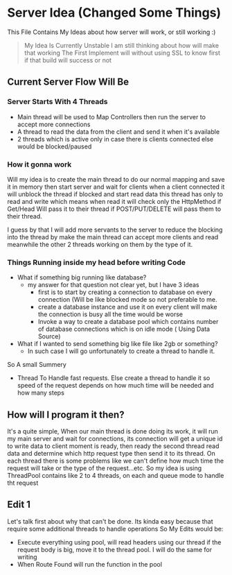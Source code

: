 # Server Idea (Changed Some Things)

This File Contains My Ideas about how server will work, or still working :)

> My Idea Is Currently Unstable I am still thinking about how will make that working
> The First Implement will without using SSL to know first if that build will success or not

## Current Server Flow Will Be

### Server Starts With 4 Threads

- Main thread will be used to Map Controllers then run the server to accept more connections
- A thread to read the data from the client and send it when it's available
- 2 threads which is active only in case there is clients connected else would be blocked/paused

### How it gonna work

Will my idea is to create the main thread to do our normal mapping and save it in memory then start server and wait for
clients when a client connected it will unblock the thread if blocked and start read data this thread has only to read
and write which means when read it will check only the HttpMethod if Get/Head Will pass it to their thread if
POST/PUT/DELETE will pass them to their thread.

I guess by that I will add more servants to the server to reduce the blocking into the thread by make the main thread
can accept more clients and read meanwhile the other 2 threads working on them by the type of it.

### Things Running inside my head before writing Code

- What if something big running like database?
    - my answer for that question not clear yet, but I have 3 ideas
        - first is to start by creating a connection to database on every connection (Will be like blocked mode so not
          preferable to me.
        - create a database instance and use it on every client will make the connection is busy all the time would be
          worse
        - Invoke a way to create a database pool which contains number of database connections which is on idle mode (
          Using Data Source)
- What if I wanted to send something big like file like 2gb or something?
    - In such case I will go unfortunately to create a thread to handle it.

So A small Summery

- Thread To Handle fast requests. Else create a thread to handle it so speed of the request depends on how much time
  will be needed and how many steps

## How will I program it then?

It's a quite simple, When our main thread is done doing its work, it will run my main server and wait for connections,
its connection will get a unique id to write data to client moment is ready, then ready the second thread read data and
determine which http request type then send it to its thread. On each thread there is some problems like we can't define
how much time the request will take or the type of the request...etc. So my idea is using ThreadPool contains like 2 to
4 threads, on each and queue mode to handle tht request

## Edit 1

Let's talk first about why that can't be done. Its kinda easy because that require some additional threads to handle
operations So My Edits would be:

- Execute everything using pool, will read headers using our thread if the request body is big, move it to the thread
  pool. I will do the same for writing
- When Route Found will run the function in the pool 